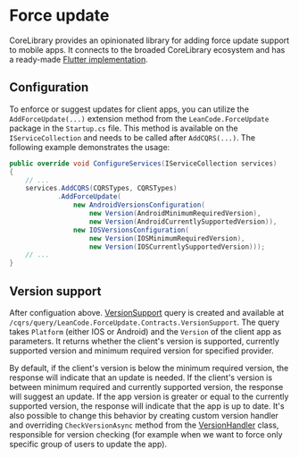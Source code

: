 # Force update

CoreLibrary provides an opinionated library for adding force update support to mobile apps. It connects to the broaded CoreLibrary ecosystem and has a ready-made [Flutter implementation](https://github.com/leancodepl/flutter_corelibrary/tree/master/packages/force_update).

## Configuration

To enforce or suggest updates for client apps, you can utilize the `AddForceUpdate(...)` extension method from the `LeanCode.ForceUpdate` package in the `Startup.cs` file. This method is available on the `IServiceCollection` and needs to be called after `AddCQRS(...)`. The following example demonstrates the usage:

```csharp
public override void ConfigureServices(IServiceCollection services)
{
    // ...
    services.AddCQRS(CQRSTypes, CQRSTypes)
            .AddForceUpdate(
                new AndroidVersionsConfiguration(
                    new Version(AndroidMinimumRequiredVersion),
                    new Version(AndroidCurrentlySupportedVersion)),
                new IOSVersionsConfiguration(
                    new Version(IOSMinimumRequiredVersion),
                    new Version(IOSCurrentlySupportedVersion)));
    // ...
}
```

## Version support

After configuation above. [VersionSupport] query is created and available at `/cqrs/query/LeanCode.ForceUpdate.Contracts.VersionSupport`. The query takes `Platform` (either IOS or Android) and the `Version` of the client app as parameters. It returns whether the client's version is supported, currently supported version and minimum required version for specified provider.

By default, if the client's version is below the minimum required version, the response will indicate that an update is needed. If the client's version is between minimum required and currently supported version, the response will suggest an update. If the app version is greater or equal to the currently supported version, the response will indicate that the app is up to date. It's also possible to change this behavior by creating custom version handler and overriding `CheckVersionAsync` method from the [VersionHandler] class, responsible for version checking (for example when we want to force only specific group of users to update the app).

[VersionSupport]: https://github.com/leancodepl/corelibrary/blob/v8.0-preview/src/Infrastructure/LeanCode.ForceUpdate.Contracts/VersionSupport.cs
[VersionHandler]: https://github.com/leancodepl/corelibrary/blob/v8.0-preview/src/Infrastructure/LeanCode.ForceUpdate/LeanCode.ForceUpdate.Services/VersionHandler.cs
